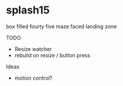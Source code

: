 # splash15
box filled fourty five maze faced landing zone

TODO
- Resize watcher
- rebuild on resize / button press

Ideas
- motion control?
